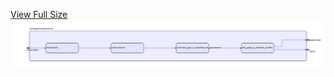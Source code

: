 [View Full Size](https://raw.githubusercontent.com/mingfang/terraform-k8s-modules/master/archetypes/daemonset/diagram.svg?sanitize=true)<img src="diagram.svg"/>

